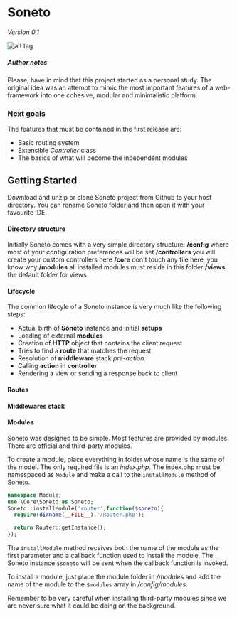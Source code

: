 # Soneto
*Version 0.1*

![alt tag](https://github.com/victorsferreira/soneto/master/soneto.png)

##### Author notes
Please, have in mind that this project started as a personal study.
The original idea was an attempt to mimic the most important features of a web-framework into one cohesive, modular and minimalistic platform.

### Next goals
The features that must be contained in the first release are:
- Basic routing system
- Extensible *Controller* class
- The basics of what will become the independent modules

## Getting Started
Download and unzip or clone Soneto project from Github to your host directory. You can rename Soneto folder and then open it with your favourite IDE.

#### Directory structure
Initially Soneto comes with a very simple directory structure:
**/config** where most of your configuration preferences will be set
**/controllers** you will create your custom controllers here
**/core** don't touch any file here, you know why
**/modules** all installed modules must reside in this folder
**/views** the default folder for views

#### Lifecycle
The common lifecyle of a Soneto instance is very much like the following steps:
- Actual birth of **Soneto** instance and initial **setups**
- Loading of external **modules**
- Creation of **HTTP** object that contains the client request
- Tries to find a **route** that matches the request
- Resolution of **middleware** stack *pre-action*
- Calling **action** in **controller**
- Rendering a view or sending a response back to client

#### Routes

#### Middlewares stack

#### Modules
Soneto was designed to be simple. Most features are provided by modules. There are official and third-party modules.

To create a module, place everything in folder whose name is the same of the model. The only required file is an *index.php*. The index.php must be namespaced as `Module` and make a call to the `installModule` method of Soneto.

```php
namespace Module;
use \Core\Soneto as Soneto;
Soneto::installModule('router',function($soneto){
  require(dirname(__FILE__).'/Router.php');

  return Router::getInstance();
});
```

The `installModule` method receives both the name of the module as the first parameter and a callback function used to install the module. The Soneto instance `$soneto` will be sent when the callback function is invoked.

To install a module, just place the module folder in */modules* and add the name of the module to the `$modules` array in */config/modules*.

Remember to be very careful when installing third-party modules since we are never sure what it could be doing on
the background.
